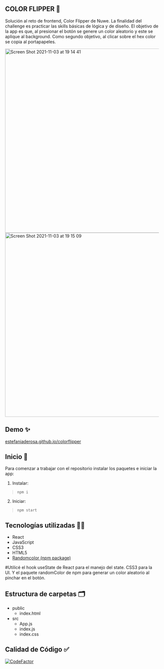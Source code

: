 ## COLOR FLIPPER :art:

Solución al reto de frontend, Color Flipper de Nuwe. La finalidad del challenge es practicar las skills básicas de lógica y de diseño. 
El objetivo de la app es que, al presionar el botón se genere un color aleatorio y este se aplique al background. 
Como segundo objetivo, al clicar sobre el hex color se copia al portapapeles.


<img width="601" alt="Screen Shot 2021-11-03 at 19 14 41" src="https://user-images.githubusercontent.com/65559206/140168660-3c66c3c1-ccc4-43ae-a3c5-52be8466b66f.png">

<img width="601" alt="Screen Shot 2021-11-03 at 19 15 09" src="https://user-images.githubusercontent.com/65559206/140168733-13f68e82-cc6c-4270-8c17-4a1c9682f70c.png">

## Demo  :sparkles:
[estefaniaderosa.github.io/colorflipper](https://estefaniaderosa.github.io/colorflipper/)

## Inicio :rocket:
Para comenzar a trabajar con el repositorio instalar los paquetes e iniciar la app:

1. Instalar:
> `npm i`  

2. Iniciar:
> `npm start`

##  Tecnologías utilizadas :woman_technologist:

 - React
 - JavaScript
 - CSS3
 - HTML5 
 -  [Randomcolor (npm package)](https://www.npmjs.com/package/randomcolor)
 
#Utilicé el hook useState de React para el manejo del state. CSS3 para la UI. Y el paquete randomColor de npm para generar un color aleatorio al pinchar en el botón.

## Estructura de carpetas :card_index_dividers:

 - public
	 - index.html
 - src
	 - App.js
	 - index.js
	 - index.css


## Calidad de Código :white_check_mark:
 
[![CodeFactor](https://www.codefactor.io/repository/github/estefaniaderosa/colorflipper/badge/master)](https://www.codefactor.io/repository/github/estefaniaderosa/colorflipper/overview/master)
